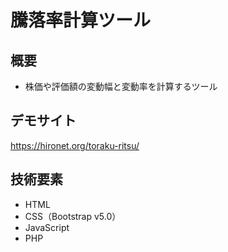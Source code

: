 # 騰落率計算ツール

## 概要

- 株価や評価額の変動幅と変動率を計算するツール

## デモサイト

https://hironet.org/toraku-ritsu/

## 技術要素

- HTML
- CSS（Bootstrap v5.0）
- JavaScript
- PHP
